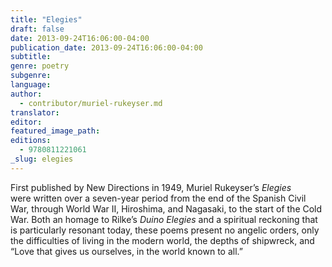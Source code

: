 ```yaml
---
title: "Elegies"
draft: false
date: 2013-09-24T16:06:00-04:00
publication_date: 2013-09-24T16:06:00-04:00
subtitle:
genre: poetry
subgenre:
language:
author:
  - contributor/muriel-rukeyser.md
translator:
editor:
featured_image_path:
editions:
  - 9780811221061
_slug: elegies
---
```


First published by New Directions in 1949, Muriel Rukeyser’s _Elegies_ were written over a seven-year period from the end of the Spanish Civil War, through World War II, Hiroshima, and Nagasaki, to the start of the Cold War. Both an homage to Rilke’s _Duino Elegies_ and a spiritual reckoning that is particularly resonant today, these poems present no angelic orders, only the difficulties of living in the modern world, the depths of shipwreck, and “Love that gives us ourselves, in the world known to all.”

